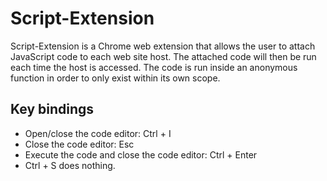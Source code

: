# Script-Extension
Script-Extension is a Chrome web extension that allows the user to attach JavaScript code to each web site host. The attached code will then be run each time the host is accessed. The code is run inside an anonymous function in order to only exist within its own scope.

## Key bindings
- Open/close the code editor: Ctrl + I
- Close the code editor: Esc
- Execute the code and close the code editor: Ctrl + Enter
- Ctrl + S does nothing.
